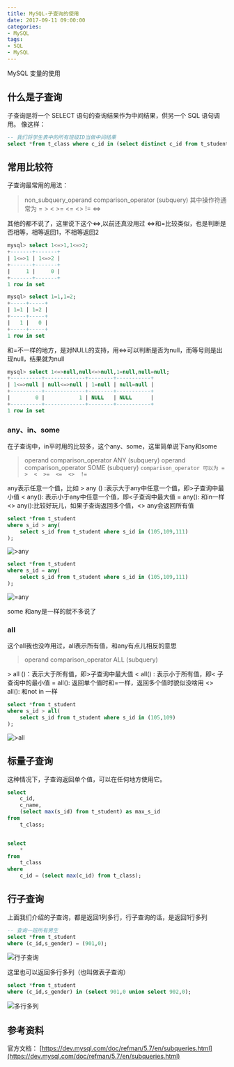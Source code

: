 ```yaml
---
title: MySQL-子查询的使用
date: 2017-09-11 09:00:00
categories:
- MySQL
tags:
- SQL
- MySQL
---
```

MySQL
变量的使用

## 什么是子查询
子查询是将一个 SELECT 语句的查询结果作为中间结果，供另一个 SQL 语句调用。
像这样：
``` sql
-- 我们将学生表中的所有班级ID当做中间结果
select *from t_class where c_id in (select distinct c_id from t_student);
```

## 常用比较符
子查询最常用的用法：
> non_subquery_operand comparison_operator (subquery)
> 其中操作符通常为
> =  >  <  >=  <=  <>  !=  <=>

其他的都不说了，这里说下这个<=>,以前还真没用过
<=>和=比较类似，也是判断是否相等，相等返回1，不相等返回2
``` sql
mysql> select 1<=>1,1<=>2;
+-------+-------+
| 1<=>1 | 1<=>2 |
+-------+-------+
|     1 |     0 |
+-------+-------+
1 row in set

mysql> select 1=1,1=2;
+-----+-----+
| 1=1 | 1=2 |
+-----+-----+
|   1 |   0 |
+-----+-----+
1 row in set
```
和=不一样的地方，是对NULL的支持，用<=>可以判断是否为null，而等号则是出现null，结果就为null
``` sql
mysql> select 1<=>null,null<=>null,1=null,null=null;
+----------+-------------+--------+-----------+
| 1<=>null | null<=>null | 1=null | null=null |
+----------+-------------+--------+-----------+
|        0 |           1 | NULL   | NULL      |
+----------+-------------+--------+-----------+
1 row in set
```

<!-- more -->

### any、in、some
在子查询中，in平时用的比较多，这个any、some，这里简单说下any和some

> operand comparison_operator ANY (subquery)
> operand comparison_operator SOME (subquery)
> ``` comparison_operator 可以为 =  >  <  >=  <=  <>  != ```

any表示任意一个值，比如
\> any () :表示大于any中任意一个值，即>子查询中最小值
< any(): 表示小于any中任意一个值，即<子查询中最大值
= any(): 和in一样
<> any():比较好玩儿，如果子查询返回多个值，<> any会返回所有值

``` sql
select *from t_student 
where s_id > any(
    select s_id from t_student where s_id in (105,109,111)
);
```

![>any](http://upload-images.jianshu.io/upload_images/76024-84ca84a9cea73689.png?imageMogr2/auto-orient/strip%7CimageView2/2/w/1240)

``` sql
select *from t_student 
where s_id = any(
    select s_id from t_student where s_id in (105,109,111)
);
```

![=any](http://upload-images.jianshu.io/upload_images/76024-79acd1b91a2fb372.png?imageMogr2/auto-orient/strip%7CimageView2/2/w/1240)

some 和any是一样的就不多说了

### all
这个all我也没咋用过，all表示所有值，和any有点儿相反的意思
> operand comparison_operator ALL (subquery)

\> all ()：表示大于所有值，即>子查询中最大值
< all() : 表示小于所有值，即< 子查询中的最小值
= all(): 返回单个值时和=一样，返回多个值时貌似没啥用
<> all(): 和not in 一样

``` sql
select *from t_student 
where s_id > all(
    select s_id from t_student where s_id in (105,109)
);

```

![>all](http://upload-images.jianshu.io/upload_images/76024-8f0ce33bafb39e86.png?imageMogr2/auto-orient/strip%7CimageView2/2/w/1240)



## 标量子查询
这种情况下，子查询返回单个值，可以在任何地方使用它。
``` sql
select
    c_id,
    c_name,
    (select max(s_id) from t_student) as max_s_id
from 
    t_class;


select
    *
from 
    t_class 
where 
    c_id = (select max(c_id) from t_class);
```

## 行子查询
上面我们介绍的子查询，都是返回1列多行，行子查询的话，是返回1行多列
``` sql
-- 查询一班所有男生
select *from t_student
where (c_id,s_gender) = (901,0);
```

![行子查询](http://upload-images.jianshu.io/upload_images/76024-f925380b1f971526.png?imageMogr2/auto-orient/strip%7CimageView2/2/w/1240)

这里也可以返回多行多列（也叫做表子查询）
``` sql
select *from t_student
where (c_id,s_gender) in (select 901,0 union select 902,0);
```

![多行多列](http://upload-images.jianshu.io/upload_images/76024-7c558cc3f28c665f.png?imageMogr2/auto-orient/strip%7CimageView2/2/w/1240)


## 参考资料
官方文档：
[https://dev.mysql.com/doc/refman/5.7/en/subqueries.html](https://dev.mysql.com/doc/refman/5.7/en/subqueries.html)